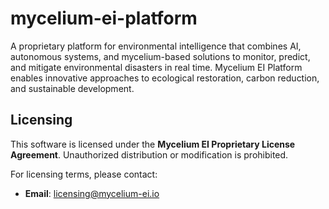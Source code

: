 # mycelium-ei-platform
A proprietary platform for environmental intelligence that combines AI, autonomous systems, and mycelium-based solutions to monitor, predict, and mitigate environmental disasters in real time. Mycelium EI Platform enables innovative approaches to ecological restoration, carbon reduction, and sustainable development.
## Licensing
This software is licensed under the **Mycelium EI Proprietary License Agreement**. Unauthorized distribution or modification is prohibited.

For licensing terms, please contact:
- **Email**: licensing@mycelium-ei.io
